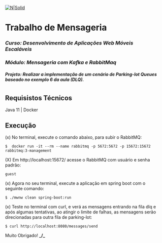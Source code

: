 [![N|Solid](https://inscricoespos.unifacef.com.br/mbaesp/2018/images/logo_pos.png)]()

# Trabalho de Mensageria
### _Curso: Desenvolvimento de Aplicações Web Móveis Escaláveis_
### _Módulo: Mensageria com Kafka e RabbitMaq_
#### _Projeto: Realizar a implementação de um cenário de Parking-lot Queues baseado no exemplo 6 da aula (DLQ)._
#


## Requisistos Técnicos

Java 11  |  Docker 


## Execução

(x) No terminal, execute o comando abaixo, para subir o RabbitMQ: 
```
$  docker run -it --rm --name rabbitmq -p 5672:5672 -p 15672:15672 rabbitmq:3-management
```

(X) Em http://localhost:15672/ acesse o RabbitMQ com usuário e senha padrão: 
```
guest
```

(x) Agora no seu terminal, execute a aplicação em spring boot com o seguinte comando:
``` 
$ ./mwnw clean spring-boot:run
```

(x) Teste no terminal com curl, e verá as mensagens entrando na fila dlq e após algumas tentativas, ao atingir o limite de falhas, as mensagens serão direcionadas para outra fila de parking-lot:
``` 
$ curl http://localhost:8080/messages/send
```

Muito Obrigado! **_/\_**

